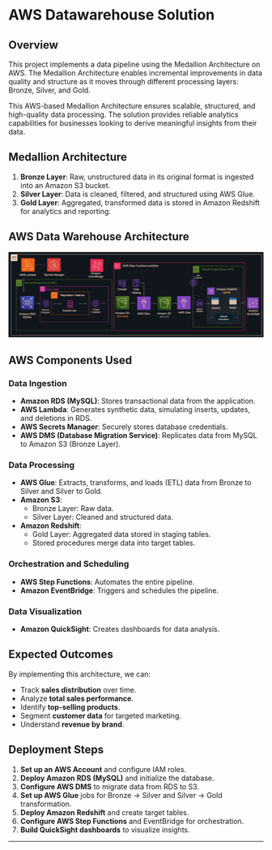 # AWS Datawarehouse Solution

## Overview

This project implements a data pipeline using the Medallion Architecture on AWS. The Medallion Architecture enables incremental improvements in data quality and structure as it moves through different processing layers: Bronze, Silver, and Gold.

This AWS-based Medallion Architecture ensures scalable, structured, and high-quality data processing. The solution provides reliable analytics capabilities for businesses looking to derive meaningful insights from their data.

## Medallion Architecture

1. **Bronze Layer**: Raw, unstructured data in its original format is ingested into an Amazon S3 bucket.
2. **Silver Layer**: Data is cleaned, filtered, and structured using AWS Glue.
3. **Gold Layer**: Aggregated, transformed data is stored in Amazon Redshift for analytics and reporting.

## AWS Data Warehouse Architecture

![AWS Data Warehouse Architecture](../diagrams/aws-data-warehouse-architecture.png)

## AWS Components Used

### **Data Ingestion**

- **Amazon RDS (MySQL)**: Stores transactional data from the application.
- **AWS Lambda**: Generates synthetic data, simulating inserts, updates, and deletions in RDS.
- **AWS Secrets Manager**: Securely stores database credentials.
- **AWS DMS (Database Migration Service)**: Replicates data from MySQL to Amazon S3 (Bronze Layer).

### **Data Processing**

- **AWS Glue**: Extracts, transforms, and loads (ETL) data from Bronze to Silver and Silver to Gold.
- **Amazon S3**:
  - Bronze Layer: Raw data.
  - Silver Layer: Cleaned and structured data.
- **Amazon Redshift**:
  - Gold Layer: Aggregated data stored in staging tables.
  - Stored procedures merge data into target tables.

### **Orchestration and Scheduling**

- **AWS Step Functions**: Automates the entire pipeline.
- **Amazon EventBridge**: Triggers and schedules the pipeline.

### **Data Visualization**

- **Amazon QuickSight**: Creates dashboards for data analysis.

## Expected Outcomes

By implementing this architecture, we can:

- Track **sales distribution** over time.
- Analyze **total sales performance**.
- Identify **top-selling products**.
- Segment **customer data** for targeted marketing.
- Understand **revenue by brand**.

## Deployment Steps

1. **Set up an AWS Account** and configure IAM roles.
2. **Deploy Amazon RDS (MySQL)** and initialize the database.
3. **Configure AWS DMS** to migrate data from RDS to S3.
4. **Set up AWS Glue** jobs for Bronze → Silver and Silver → Gold transformation.
5. **Deploy Amazon Redshift** and create target tables.
6. **Configure AWS Step Functions** and EventBridge for orchestration.
7. **Build QuickSight dashboards** to visualize insights.

---

